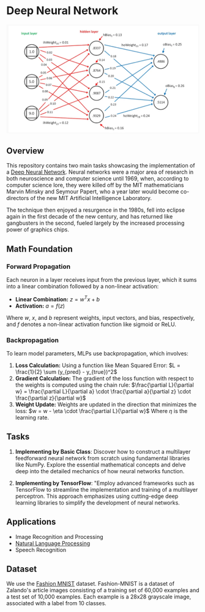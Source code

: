 # Deep Neural Network

![Deep_Neural_Network](https://github.com/Naiwen1997/IDNE-577-Machine-Learning/blob/master/Images/MLP.png)

## Overview
This repository contains two main tasks showcasing the implementation of a [Deep Neural Network](https://www.tutorialspoint.com/python_deep_learning/python_deep_learning_deep_neural_networks.htm). Neural networks were a major area of research in both neuroscience and computer science until 1969, when, according to computer science lore, they were killed off by the MIT mathematicians Marvin Minsky and Seymour Papert, who a year later would become co-directors of the new MIT Artificial Intelligence Laboratory.

The technique then enjoyed a resurgence in the 1980s, fell into eclipse again in the first decade of the new century, and has returned like gangbusters in the second, fueled largely by the increased processing power of graphics chips.

## Math Foundation

### Forward Propagation
Each neuron in a layer receives input from the previous layer, which it sums into a linear combination followed by a non-linear activation:
   - **Linear Combination:** $z = w^T x + b$
   - **Activation:** $a = f(z)$

Where $w$, $x$, and $b$ represent weights, input vectors, and bias, respectively, and $f$ denotes a non-linear activation function like sigmoid or ReLU.

### Backpropagation

To learn model parameters, MLPs use backpropagation, which involves:
   1. **Loss Calculation:** Using a function like Mean Squared Error:
      $L = \frac{1}{2} \sum (y_{pred} - y_{true})^2$
   2. **Gradient Calculation:** The gradient of the loss function with respect to the weights is computed using the chain rule:
      $\frac{\partial L}{\partial w} = \frac{\partial L}{\partial a} \cdot \frac{\partial a}{\partial z} \cdot \frac{\partial z}{\partial w}$
   3. **Weight Update:** Weights are updated in the direction that minimizes the loss:
      $w = w - \eta \cdot \frac{\partial L}{\partial w}$
   Where $\eta$ is the learning rate.


## Tasks
1. **Implementing by Basic Class**: Discover how to construct a multilayer feedforward neural network from scratch using fundamental libraries like NumPy. Explore the essential mathematical concepts and delve deep into the detailed mechanics of how neural networks function.
   
2. **Implementing by TensorFlow**: "Employ advanced frameworks such as TensorFlow to streamline the implementation and training of a multilayer perceptron. This approach emphasizes using cutting-edge deep learning libraries to simplify the development of neural networks.

## Applications
- Image Recognition and Processing
- [Natural Language Processing](https://www.ibm.com/topics/natural-language-processing)
- Speech Recognition

## Dataset
We use the [Fashion MNIST](https://www.tensorflow.org/datasets/catalog/fashion_mnist) dataset. Fashion-MNIST is a dataset of Zalando's article images consisting of a training set of 60,000 examples and a test set of 10,000 examples. Each example is a 28x28 grayscale image, associated with a label from 10 classes.
